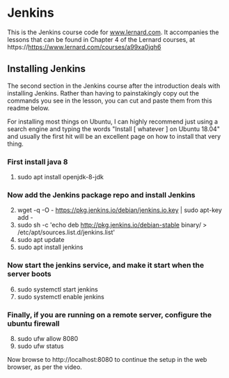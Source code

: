 # Jenkins

This is the Jenkins course code for www.lernard.com. It accompanies the lessons that can be found in Chapter 4 of the Lernard courses, at https://https://www.lernard.com/courses/a99xa0jqh6

## Installing Jenkins

The second section in the Jenkins course after the introduction deals with installing Jenkins. Rather than having to painstakingly copy out the commands you see in the lesson, you can cut and paste them from this readme below.

For installing most things on Ubuntu, I can highly recommend just using a search engine and typing the words "Install [ whatever ] on Ubuntu 18.04" and usually the first hit will be an excellent page on how to install that very thing. 

### First install java 8

1. sudo apt install openjdk-8-jdk

### Now add the Jenkins package repo and install Jenkins

2. wget -q -O - https://pkg.jenkins.io/debian/jenkins.io.key | sudo apt-key add -
3. sudo sh -c 'echo deb http://pkg.jenkins.io/debian-stable binary/ > /etc/apt/sources.list.d/jenkins.list'
4. sudo apt update
5. sudo apt install jenkins

### Now start the jenkins service, and make it start when the server boots

6. sudo systemctl start jenkins
7. sudo systemctl enable jenkins

### Finally, if you are running on a remote server, configure the ubuntu firewall

8. sudo ufw allow 8080
9. sudo ufw status

Now browse to http://localhost:8080 to continue the setup in the web browser, as per the video.